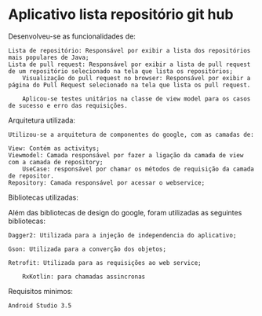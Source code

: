 # Aplicativo lista repositório git hub



 Desenvolveu-se as funcionalidades de:
  
  	Lista de repositório: Responsável por exibir a lista dos repositórios mais populares de Java;
  	Lista de pull request: Responsável por exibir a lista de pull request de um repositório selecionado na tela que lista os repositórios;
        Visualização do pull request no browser: Responsável por exibir a página do Pull Request selecionado na tela que lista os pull request.
        
        Aplicou-se testes unitários na classe de view model para os casos de sucesso e erro das requisições. 
  		

Arquitetura utilizada:

  	Utilizou-se a arquitetura de componentes do google, com as camadas de:
  
  	View: Contém as activitys;
  	Viewmodel: Camada responsável por fazer a ligação da camada de view com a camada de repository;
        UseCase: responsável por chamar os métodos de requisição da camada de repositor.
  	Repository: Camada responsável por acessar o webservice;   	
	
  

Bibliotecas utilizadas:

 Além das bibliotecas de design do google, foram utilizadas as seguintes bibliotecas:  
 
  

  	Dagger2: Utilizada para a injeção de independencia do aplicativo;
  
 	Gson: Utilizada para a converção dos objetos;
  
  	Retrofit: Utilizada para as requisições ao web service;
         
        RxKotlin: para chamadas assincronas 
  
  
	
	
  
  
Requisitos minimos:
  
  	Android Studio 3.5
 
